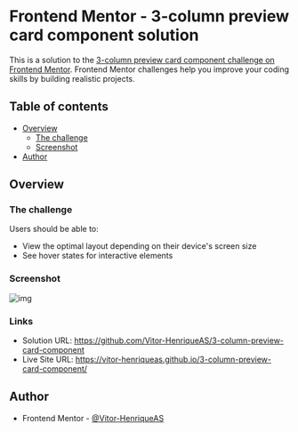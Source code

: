 # Frontend Mentor - 3-column preview card component solution

This is a solution to the [3-column preview card component challenge on Frontend Mentor](https://www.frontendmentor.io/challenges/3column-preview-card-component-pH92eAR2-). Frontend Mentor challenges help you improve your coding skills by building realistic projects. 

## Table of contents

- [Overview](#overview)
  - [The challenge](#the-challenge)
  - [Screenshot](#screenshot)
- [Author](#author)

## Overview

### The challenge

Users should be able to:

- View the optimal layout depending on their device's screen size
- See hover states for interactive elements

### Screenshot

![img](https://user-images.githubusercontent.com/92743903/184224220-b52fc148-1605-4ac5-a9b4-4f4b1f9b36c5.png)

### Links

- Solution URL: https://github.com/Vitor-HenriqueAS/3-column-preview-card-component
- Live Site URL: https://vitor-henriqueas.github.io/3-column-preview-card-component/

## Author

- Frontend Mentor - [@Vitor-HenriqueAS](https://www.frontendmentor.io/profile/Vitor-HenriqueAS)
